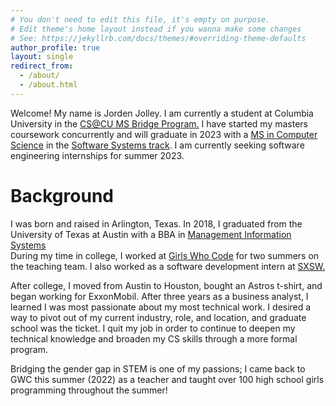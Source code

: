 ```yaml
---
# You don't need to edit this file, it's empty on purpose.
# Edit theme's home layout instead if you wanna make some changes
# See: https://jekyllrb.com/docs/themes/#overriding-theme-defaults
author_profile: true
layout: single
redirect_from: 
  - /about/
  - /about.html
---
```


Welcome! My name is Jorden Jolley. I am currently a student at Columbia University in the [CS@CU MS Bridge Program.](https://www.cs.columbia.edu/ms-bridge/) 
I have started my masters coursework concurrently and will graduate in 2023 with a [MS in Computer Science](https://www.cs.columbia.edu/education/ms/) in the [Software Systems track](https://www.cs.columbia.edu/education/ms/softwareSystems).
I am currently seeking software engineering internships for summer 2023.


Background 
=====
I was born and raised in Arlington, Texas.
In 2018, I graduated from the University of Texas at Austin with a BBA in [Management Information Systems](https://www.mccombs.utexas.edu/faculty-and-research/departments/irom/degree-programs/undergraduate/mis/)
<br>
During my time in college, I worked at [Girls Who Code](https://girlswhocode.com/) for two summers on the teaching team.
I also worked as a software development intern at [SXSW.](https://www.sxsw.com/)
<br>

After college, I moved from Austin to Houston, bought an Astros t-shirt, and began working for ExxonMobil.
After three years as a business analyst, I learned I was most passionate about my most technical work.
I desired a way to pivot out of my current industry, role, and location, and graduate school was the ticket.
I quit my job in order to continue to deepen my technical knowledge and broaden my CS skills through a more formal program.
<br>

Bridging the gender gap in STEM is one of my passions; I came back to GWC this summer (2022) as a teacher and taught over 100 high school girls programming throughout the summer!
<br>
